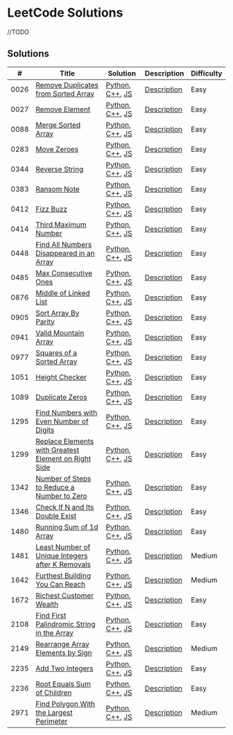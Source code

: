 # LeetCode Solutions

//TODO

## Solutions

| # | Title | Solution | Description | Difficulty |
|---| ----- | -------- | ----------- | ---------- |
|0026|[Remove Duplicates from Sorted Array](./src/0026-Remove-Duplicates-from-Sorted-Array) | [Python](./src/0026-Remove-Duplicates-from-Sorted-Array/remove_duplicates_from_sorted_array.py), [C++](./src/0026-Remove-Duplicates-from-Sorted-Array/remove_duplicates_from_sorted_array.cpp), [JS](./src/0026-Remove-Duplicates-from-Sorted-Array/remove_duplicates_from_sorted_array.js) |[Description](./src/0026-Remove-Duplicates-from-Sorted-Array/remove_duplicates_from_sorted_array.md)  |Easy |
|0027|[Remove Element](./src/0027-Remove-Element) | [Python](./src/0027-Remove-Element/remove_element.py), [C++](./src/0027-Remove-Element/remove_element.cpp), [JS](./src/0027-Remove-Element/remove_element.js) |[Description](./src/0027-Remove-Element/remove_element.md)  |Easy |
|0088|[Merge Sorted Array](./src/0088-Merge-Sorted-Arrays) | [Python](./src/0088-Merge-Sorted-Arrays/merge_sorted_arrays.py), [C++](./src/0088-Merge-Sorted-Arrays/merge_sorted_arrays.cpp), [JS](./src/0088-Merge-Sorted-Arrays/merge_sorted_arrays.js) |[Description](./src/0088-Merge-Sorted-Arrays/merge_sorted_arrays.md)  |Easy |
|0283|[Move Zeroes](./src/0283-Move-Zeroes) | [Python](./src/0283-Move-Zeroes/move_zeroes.py), [C++](./src/0283-Move-Zeroes/move_zeroes.cpp), [JS](./src/0283-Move-Zeroes/move_zeroes.js) |[Description](./src/0283-Move-Zeroes/move_zeroes.md)  |Easy |
|0344|[Reverse String](./src/0344-Reverse-String) | [Python](./src/0344-Reverse-String/reverse_string.py), [C++](./src/0344-Reverse-String/reverse_string.cpp), [JS](./src/0344-Reverse-String/reverse_string.js) |[Description](./src/0344-Reverse-String/reverse_string.md)  |Easy |
|0383|[Ransom Note](./src/0383-Ransom-Note) | [Python](./src/0383-Ransom-Note/ransom_note.py), [C++](./src/0383-Ransom-Note/ransom_note.cpp), [JS](./src/0383-Ransom-Note/ransom_note.js) |[Description](./src/0383-Ransom-Note/ransom_note.md)  |Easy |
|0412|[Fizz Buzz](./src/0412-Fizz-Buzz) | [Python](./src/0412-Fizz-Buzz/fizz_buzz.py), [C++](./src/0412-Fizz-Buzz/fizz_buzz.cpp), [JS](./src/0412-Fizz-Buzz/fizz_buzz.js) |[Description](./src/0412-Fizz-Buzz/fizz_buzz.md)  |Easy |
|0414|[Third Maximum Number](./src/0414-Third-Maximum-Number) | [Python](./src/0414-Third-Maximum-Number/third_maximum_number.py), [C++](./src/0414-Third-Maximum-Number/third_maximum_number.cpp), [JS](./src/0414-Third-Maximum-Number/third_maximum_number.js) |[Description](./src/0414-Third-Maximum-Number/third_maximum_number.md)  |Easy |
|0448|[Find All Numbers Disappeared in an Array](./src/0448-Find-All-Numbers-Disappeared-in-Array) | [Python](./src/0448-Find-All-Numbers-Disappeared-in-Array/find_all_numbers_disappeared_in_array.py), [C++](./src/0448-Find-All-Numbers-Disappeared-in-Array/find_all_numbers_disappeared_in_array.cpp), [JS](./src/0448-Find-All-Numbers-Disappeared-in-Array/find_all_numbers_disappeared_in_array.js) |[Description](./src/0448-Find-All-Numbers-Disappeared-in-Array/find_all_numbers_disappeared_in_array.md)  |Easy |
|0485|[Max Consecutive Ones](./src/0485-Max-Consecutive-Ones) | [Python](./src/0485-Max-Consecutive-Ones/max_consecutive_ones.py), [C++](./src/0485-Max-Consecutive-Ones/max_consecutive_ones.cpp), [JS](./src/0485-Max-Consecutive-Ones/max_consecutive_ones.js) |[Description](./src/0485-Max-Consecutive-Ones/max_consecutive_ones.md)  |Easy |
|0876|[Middle of Linked List](./src/0876-Middle-of-Linked-List) | [Python](./src/0876-Middle-of-Linked-List/middle_of_linked_list.py), [C++](./src/0876-Middle-of-Linked-List/middle_of_linked_list.cpp), [JS](./src/0876-Middle-of-Linked-List/middle_of_linked_list.js) |[Description](./src/0876-Middle-of-Linked-List/middle_of_linked_list.md)  |Easy |
|0905|[Sort Array By Parity](./src/0905-Sort-Array-by-Parity) | [Python](./src/0905-Sort-Array-by-Parity/sort_array_by_parity.py), [C++](./src/0905-Sort-Array-by-Parity/sort_array_by_parity.cpp), [JS](./src/0905-Sort-Array-by-Parity/sort_array_by_parity.js) |[Description](./src/0905-Sort-Array-by-Parity/sort_array_by_parity.md)  |Easy |
|0941|[Valid Mountain Array](./src/0941-Valid-Mountain-Array) | [Python](./src/0941-Valid-Mountain-Array/valid_mountain_array.py), [C++](./src/0941-Valid-Mountain-Array/valid_mountain_array.cpp), [JS](./src/0941-Valid-Mountain-Array/valid_mountain_array.js) |[Description](./src/0941-Valid-Mountain-Array/valid_mountain_array.md)  |Easy |
|0977|[Squares of a Sorted Array](./src/0977-Square-of-Sorted-Array) | [Python](./src/0977-Square-of-Sorted-Array/squares_of_sorted_array.py), [C++](./src/0977-Square-of-Sorted-Array/squares_of_sorted_array.cpp), [JS](./src/0977-Square-of-Sorted-Array/squares_of_sorted_array.js) |[Description](./src/0977-Square-of-Sorted-Array/squares_of_sorted_array.md)  |Easy |
|1051|[Height Checker](./src/1051-Height-Checker) | [Python](./src/1051-Height-Checker/height_checker.py), [C++](./src/1051-Height-Checker/height_checker.cpp), [JS](./src/1051-Height-Checker/height_checker.js) |[Description](./src/1051-Height-Checker/height_checker.md)  |Easy |
|1089|[Duplicate Zeros](./src/1089-Duplicate-Zeros) | [Python](./src/1089-Duplicate-Zeros/duplicate_zeros.py), [C++](./src/1089-Duplicate-Zeros/duplicate_zeros.cpp), [JS](./src/1089-Duplicate-Zeros/duplicate_zeros.js) |[Description](./src/1089-Duplicate-Zeros/duplicate_zeros.md)  |Easy |
|1295|[Find Numbers with Even Number of Digits](./src/1295-Find-Numbers-with-Even-Number-of-Digits) | [Python](./src/1295-Find-Numbers-with-Even-Number-of-Digits/find_numbers_with_even_number_digits.py), [C++](./src/1295-Find-Numbers-with-Even-Number-of-Digits/find_numbers_with_even_number_digits.cpp), [JS](./src/1295-Find-Numbers-with-Even-Number-of-Digits/find_numbers_with_even_number_digits.js) |[Description](./src/1295-Find-Numbers-with-Even-Number-of-Digits/find_numbers_with_even_number_digits.md)  |Easy |
|1299|[Replace Elements with Greatest Element on Right Side](./src/1299-Replace-Elements-with-Greatest-on-Right-Side) | [Python](./src/1299-Replace-Elements-with-Greatest-on-Right-Side/replace_with_greatest_on_right_side.py), [C++](./src/1299-Replace-Elements-with-Greatest-on-Right-Side/replace_with_greatest_on_right_side.cpp), [JS](./src/1299-Replace-Elements-with-Greatest-on-Right-Side/replace_with_greatest_on_right_side.js) |[Description](./src/1299-Replace-Elements-with-Greatest-on-Right-Side/replace_with_greatest_on_right_side.md)  |Easy |
|1342|[Number of Steps to Reduce a Number to Zero](./src/1342-Number-of-Steps-to-Reduce-Number-to-Zero) | [Python](./src/1342-Number-of-Steps-to-Reduce-Number-to-Zero/number_of_steps_to_reduce_number_to_zero.py), [C++](./src/1342-Number-of-Steps-to-Reduce-Number-to-Zero/number_of_steps_to_reduce_number_to_zero.cpp), [JS](./src/1342-Number-of-Steps-to-Reduce-Number-to-Zero/number_of_steps_to_reduce_number_to_zero.js) |[Description](./src/1342-Number-of-Steps-to-Reduce-Number-to-Zero/number_of_steps_to_reduce_number_to_zero.md)  |Easy |
|1346|[Check If N and Its Double Exist](./src/1346-Chack-If-N-and-Double-Exists) | [Python](./src/1346-Chack-If-N-and-Double-Exists/check_if_n_and_double_exists.py), [C++](./src/1346-Chack-If-N-and-Double-Exists/check_if_n_and_double_exists.cpp), [JS](./src/1346-Chack-If-N-and-Double-Exists/check_if_n_and_double_exists.js) |[Description](./src/1346-Chack-If-N-and-Double-Exists/check_if_n_and_double_exists.md)  |Easy |
|1480|[Running Sum of 1d Array](./src/1480-Running-Sum-of-1d-Array) | [Python](./src/1480-Running-Sum-of-1d-Array/running_sum_of_1d_array.py), [C++](./src/1480-Running-Sum-of-1d-Array/running_sum_of_1d_array.cpp), [JS](./src/1480-Running-Sum-of-1d-Array/running_sum_of_1d_array.js) |[Description](./src/1480-Running-Sum-of-1d-Array/running_sum_of_1d_array.md)  |Easy |
|1481|[Least Number of Unique Integers after K Removals](./src/1481-Least-Number-of-Unique-Integers-after-K-Removals) | [Python](./src/1481-Least-Number-of-Unique-Integers-after-K-Removals/least-number-of-unique-integers-after-k-removals.py), [C++](./src/1481-Least-Number-of-Unique-Integers-after-K-Removals/least-number-of-unique-integers-after-k-removals.cpp), [JS](./src/1481-Least-Number-of-Unique-Integers-after-K-Removals/least-number-of-unique-integers-after-k-removals.js) |[Description](./src/1481-Least-Number-of-Unique-Integers-after-K-Removals/least-number-of-unique-integers-after-k-removals.md)  |Medium |
|1642|[Furthest Building You Can Reach](./src/1642-Furthest-Building-You-Can-reach) | [Python](./src/1642-Furthest-Building-You-Can-reach/furthest-building-you-can-reach.py), [C++](./src/1642-Furthest-Building-You-Can-reach/furthest-building-you-can-reach.cpp), [JS](./src/1642-Furthest-Building-You-Can-reach/furthest-building-you-can-reach.js) |[Description](./src/1642-Furthest-Building-You-Can-reach/furthest-building-you-can-reach.md)  |Medium |
|1672|[Richest Customer Wealth](./src/1672-Richest-Customer-Wealth) | [Python](./src/1672-Richest-Customer-Wealth/richest_customer_wealth.py), [C++](./src/1672-Richest-Customer-Wealth/richest_customer_wealth.cpp), [JS](./src/1672-Richest-Customer-Wealth/richest_customer_wealth.js) |[Description](./src/1672-Richest-Customer-Wealth/richest_customer_wealth.md)  |Easy |
|2108|[Find First Palindromic String in the Array](./src/2108-Find-First-Palindromic-String-in-the-Array) | [Python](./src/2108-Find-First-Palindromic-String-in-the-Array/find_first_palindromic_string.py), [C++](./src/2108-Find-First-Palindromic-String-in-the-Array/find_first_palindromic_string.cpp), [JS](./src/2108-Find-First-Palindromic-String-in-the-Array/find_first_palindromic_string.js) |[Description](./src/2108-Find-First-Palindromic-String-in-the-Array/find_first_palindromic_string.md)  |Easy |
|2149|[Rearrange Array Elements by Sign](./src/2149-Rearrange-Array-Elements-by-Sign) | [Python](./src/2149-Rearrange-Array-Elements-by-Sign/rearrange_array_elements_by_sign.py), [C++](./src/2149-Rearrange-Array-Elements-by-Sign/rearrange_array_elements_by_sign.cpp), [JS](./src/2149-Rearrange-Array-Elements-by-Sign/rearrange_array_elements_by_sign.js) |[Description](./src/2149-Rearrange-Array-Elements-by-Sign/rearrange_array_elements_by_sign.md)  |Medium |
|2235|[Add Two Integers](./src/2235-Add-Two-Integers) | [Python](./src/2235-Add-Two-Integers/add_two_integers.py), [C++](./src/2235-Add-Two-Integers/add_two_integers.cpp), [JS](./src/2235-Add-Two-Integers/add_two_integers.js) |[Description](./src/2235-Add-Two-Integers/add_two_integers.md) |Easy |
|2236|[Root Equals Sum of Children](./src/2236-Root-Equals-Sum-of-Children) | [Python](./src/2236-Root-Equals-Sum-of-Children/root_equals_sum_children.py), [C++](./src/2236-Root-Equals-Sum-of-Children/root_equals_sum_children.cpp), [JS](./src/2236-Root-Equals-Sum-of-Children/root_equals_sum_children.js) |[Description](./src/2236-Root-Equals-Sum-of-Children/root_equals_sum_children.md)  |Easy |
|2971|[Find Polygon With the Largest Perimeter](./src/2971-Find-Polygon-With-the-Largest-Perimeter) | [Python](./src/2971-Find-Polygon-With-the-Largest-Perimeter/find_polygon_with_the_largest_perimeter.py), [C++](./src/2971-Find-Polygon-With-the-Largest-Perimeter/find_polygon_with_the_largest_perimeter.cpp), [JS](./src/2971-Find-Polygon-With-the-Largest-Perimeter/find_polygon_with_the_largest_perimeter.js) |[Description](./src/2971-Find-Polygon-With-the-Largest-Perimeter/find_polygon_with_the_largest_perimeter.md)  |Medium |
